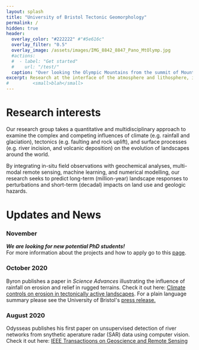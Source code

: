 ```yaml
---
layout: splash
title: "University of Bristol Tectonic Geomorphology"
permalink: /
hidden: true
header:
  overlay_color: "#222222" #"#5e616c"
  overlay_filter: "0.5"
  overlay_image: /assets/images/IMG_8842_8847_Pano_MtOlymp.jpg
  #actions:
  #  - label: "Get started"
  #    url: "/test/"
  caption: "Over looking the Olympic Mountains from the summit of Mount Olympus, Washington, USA."
excerpt: Research at the interface of the atmosphere and lithosphere, in the physical and digital.
#         <small>blah</small>
---
```


# Research interests 

Our research group takes a quantitative and multidisciplinary approach to examine the complex and competing influences of climate (e.g. rainfall and glaciation), tectonics (e.g. faulting and rock uplift), and surface processes (e.g. river incision, and volcanic deposition) on the evolution of landscapes around the world.

By integrating in-situ field observations with geochemical analyses, multi-modal remote sensing, machine learning, and numerical modelling, our research seeks to predict long-term (million-year) landscape responses to perturbations and short-term (decadal) impacts on land use and geologic hazards. 


# Updates and News
### November
**_We are looking for new potential PhD students!_**<br/>
For more information about the projects and how to apply go to this [page](https://baadams.github.io/phd_project/).
### October 2020
Byron publishes a paper in *Science Advances* illustrating the influence of rainfall on erosion and relief in rugged terrains. Check it out here: [Climate controls on erosion in tectonically active landscapes](https://advances.sciencemag.org/content/6/42/eaaz3166).
For a plain language summary please see the University of Bristol's [press release.](http://www.bristol.ac.uk/news/2020/october/rain-moves-mountains.html)
### August 2020
Odysseas publishes his first paper on unsupervised detection of river networks from snythetic aperature radar (SAR) data using computer vision. Check it out here: [IEEE Transactioons on Geoscience and Remote Sensing](https://eartharxiv.org/repository/view/1746/)
